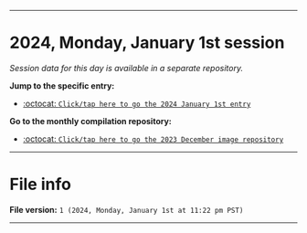 
***

# 2024, Monday, January 1st session

_Session data for this day is available in a separate repository._

**Jump to the specific entry:**

- [:octocat: `Click/tap here to go the 2024 January 1st entry`](https://github.com/seanpm2001/SeansLifeArchive_Images_MotorWorld_CarFactory_Y2023_V6/tree/SeansLifeArchive_Images_MotorWorld_CarFactory_Y2023_V6_Main-dev/01_January/01/)

**Go to the monthly compilation repository:**

- [:octocat: `Click/tap here to go the 2023 December image repository`](https://github.com/seanpm2001/SeansLifeArchive_Images_MotorWorld_CarFactory_Y2023_V6/)

***

# File info

**File version:** `1 (2024, Monday, January 1st at 11:22 pm PST)`

***
